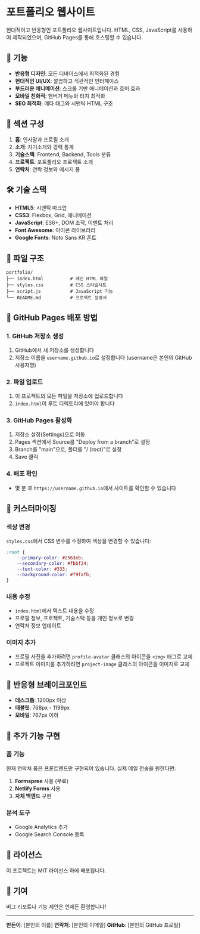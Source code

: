 # 포트폴리오 웹사이트

현대적이고 반응형인 포트폴리오 웹사이트입니다. HTML, CSS, JavaScript를 사용하여 제작되었으며, GitHub Pages를 통해 호스팅할 수 있습니다.

## 🚀 기능

- **반응형 디자인**: 모든 디바이스에서 최적화된 경험
- **현대적인 UI/UX**: 깔끔하고 직관적인 인터페이스
- **부드러운 애니메이션**: 스크롤 기반 애니메이션과 호버 효과
- **모바일 친화적**: 햄버거 메뉴와 터치 최적화
- **SEO 최적화**: 메타 태그와 시맨틱 HTML 구조

## 📱 섹션 구성

1. **홈**: 인사말과 프로필 소개
2. **소개**: 자기소개와 경력 통계
3. **기술스택**: Frontend, Backend, Tools 분류
4. **프로젝트**: 포트폴리오 프로젝트 소개
5. **연락처**: 연락 정보와 메시지 폼

## 🛠️ 기술 스택

- **HTML5**: 시맨틱 마크업
- **CSS3**: Flexbox, Grid, 애니메이션
- **JavaScript**: ES6+, DOM 조작, 이벤트 처리
- **Font Awesome**: 아이콘 라이브러리
- **Google Fonts**: Noto Sans KR 폰트

## 📁 파일 구조

```
portfolio/
├── index.html          # 메인 HTML 파일
├── styles.css          # CSS 스타일시트
├── script.js           # JavaScript 기능
└── README.md           # 프로젝트 설명서
```

## 🚀 GitHub Pages 배포 방법

### 1. GitHub 저장소 생성
1. GitHub에서 새 저장소를 생성합니다
2. 저장소 이름을 `username.github.io`로 설정합니다 (username은 본인의 GitHub 사용자명)

### 2. 파일 업로드
1. 이 프로젝트의 모든 파일을 저장소에 업로드합니다
2. `index.html`이 루트 디렉토리에 있어야 합니다

### 3. GitHub Pages 활성화
1. 저장소 설정(Settings)으로 이동
2. Pages 섹션에서 Source를 "Deploy from a branch"로 설정
3. Branch를 "main"으로, 폴더를 "/ (root)"로 설정
4. Save 클릭

### 4. 배포 확인
- 몇 분 후 `https://username.github.io`에서 사이트를 확인할 수 있습니다

## 🎨 커스터마이징

### 색상 변경
`styles.css`에서 CSS 변수를 수정하여 색상을 변경할 수 있습니다:

```css
:root {
    --primary-color: #2563eb;
    --secondary-color: #fbbf24;
    --text-color: #333;
    --background-color: #f9fafb;
}
```

### 내용 수정
- `index.html`에서 텍스트 내용을 수정
- 프로필 정보, 프로젝트, 기술스택 등을 개인 정보로 변경
- 연락처 정보 업데이트

### 이미지 추가
- 프로필 사진을 추가하려면 `profile-avatar` 클래스의 아이콘을 `<img>` 태그로 교체
- 프로젝트 이미지를 추가하려면 `project-image` 클래스의 아이콘을 이미지로 교체

## 📱 반응형 브레이크포인트

- **데스크톱**: 1200px 이상
- **태블릿**: 768px - 1199px
- **모바일**: 767px 이하

## 🔧 추가 기능 구현

### 폼 기능
현재 연락처 폼은 프론트엔드만 구현되어 있습니다. 실제 메일 전송을 원한다면:

1. **Formspree** 사용 (무료)
2. **Netlify Forms** 사용
3. **자체 백엔드** 구현

### 분석 도구
- Google Analytics 추가
- Google Search Console 등록

## 📄 라이선스

이 프로젝트는 MIT 라이선스 하에 배포됩니다.

## 🤝 기여

버그 리포트나 기능 제안은 언제든 환영합니다!

---

**만든이**: [본인의 이름]
**연락처**: [본인의 이메일]
**GitHub**: [본인의 GitHub 프로필]
